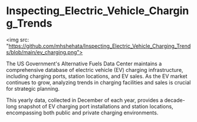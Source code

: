 # Inspecting_Electric_Vehicle_Charging_Trends

<img src: "https://github.com/mhshehata/Inspecting_Electric_Vehicle_Charging_Trends/blob/main/ev_charging.png">

The US Government's Alternative Fuels Data Center maintains a comprehensive database of electric vehicle (EV) charging infrastructure, including charging ports, station locations, and EV sales. As the EV market continues to grow, analyzing trends in charging facilities and sales is crucial for strategic planning.

This yearly data, collected in December of each year, provides a decade-long snapshot of EV charging port installations and station locations, encompassing both public and private charging environments.
